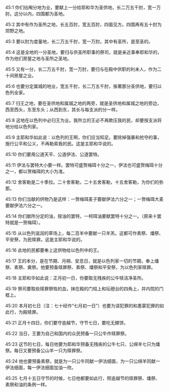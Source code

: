 <a id="1"></a>45:1  你们拈阄分地为业，要献上一分给耶和华为圣供地，长二万五千肘，宽一万肘。这分以内，四围都为圣地。  

<a id="2"></a>45:2  其中有作为圣所之地，长五百肘，宽五百肘，四面见方。四围再有五十肘为郊野之地。  

<a id="3"></a>45:3  要以肘为度量地，长二万五千肘，宽一万肘。其中有圣所，是至圣的。  

<a id="4"></a>45:4  这是全地的一分圣地，要归与供圣所职事的祭司，就是亲近事奉耶和华的，作为他们房屋之地与圣所之圣地。  

<a id="5"></a>45:5  又有一分，长二万五千肘，宽一万肘，要归与在殿中供职的利未人，作为二十间房屋之业。  

<a id="6"></a>45:6  也要分定属城的地业，宽五千肘，长二万五千肘，挨著那分圣供地，要归以色列全家。  

<a id="7"></a>45:7  归王之地，要在圣供地和属城之地的两旁，就是圣供地和属城之地的旁边，西至西头，东至东头；从西到东，其长与每支派的分一样。  

<a id="8"></a>45:8  这地在以色列中必归王为业。我所立的王必不再欺压我的民，却要按支派将地分给以色列家。  

<a id="9"></a>45:9  主耶和华如此说：以色列的王啊，你们应当知足。要除掉强暴和抢夺的事，施行公平和公义，不再勒索我的民。这是主耶和华说的。  

<a id="10"></a>45:10  你们要用公道天平、公道伊法、公道罢特。  

<a id="11"></a>45:11  伊法与罢特大小要一样。罢特可盛贺梅珥十分之一，伊法也可盛贺梅珥十分之一，都以贺梅珥的大小为准。  

<a id="12"></a>45:12  舍客勒是二十季拉。二十舍客勒，二十五舍客勒，十五舍客勒，为你们的弥那。  

<a id="13"></a>45:13  你们当献的供物乃是这样：一贺梅珥麦子要献伊法六分之一；一贺梅珥大麦要献伊法六分之一。  

<a id="14"></a>45:14  你们献所分定的油，按油的罢特，一柯珥油要献罢特十分之一。（原来十罢特就是一贺梅珥）。  

<a id="15"></a>45:15  从以色列滋润的草场上，每二百羊中要献一只羊羔。这都可作素祭、燔祭、平安祭，为民赎罪。这是主耶和华说的。  

<a id="16"></a>45:16  此地的民都要奉上这供物给以色列中的王。  

<a id="17"></a>45:17  王的本分，是在节期、月朔、安息日，就是以色列家一切的节期，奉上燔祭、素祭、奠祭。他要预备赎罪祭、素祭、燔祭和平安祭，为以色列家赎罪。  

<a id="18"></a>45:18  主耶和华如此说：正月初一日，你要取无残疾的公牛犊洁净圣所。  

<a id="19"></a>45:19  祭司要取些赎罪祭牲的血，抹在殿的门柱上和坛磴台的四角上，并内院的门框上。  

<a id="20"></a>45:20  本月初七日（注：七十经作“七月初一日”）也要为误犯罪的和愚蒙犯罪的如此行，为殿赎罪。  

<a id="21"></a>45:21  正月十四日，你们要守逾越节，守节七日，要吃无酵饼。  

<a id="22"></a>45:22  当日，王要为自己和国内的众民预备一只公牛作赎罪祭。  

<a id="23"></a>45:23  这节的七日，每日他要为耶和华预备无残疾的公牛七只、公绵羊七只为燔祭。每日又要预备公山羊一只为赎罪祭。  

<a id="24"></a>45:24  他也要预备素祭，就是为一只公牛同献一伊法细面，为一只公绵羊同献一伊法细面，每一伊法细面加油一欣。  

<a id="25"></a>45:25  七月十五日守节的时候，七日他都要如此行，照逾越节的赎罪祭、燔祭、素祭和油的条例一样。  
